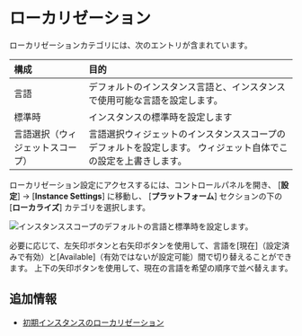 # ローカリゼーション

ローカリゼーションカテゴリには、次のエントリが含まれています。

| 構成               | 目的                                                       |
| :--- | :--- |
| 言語               | デフォルトのインスタンス言語と、インスタンスで使用可能な言語を設定します。                    |
| 標準時              | インスタンスの標準時を設定します                                         |
| 言語選択（ウィジェットスコープ） | 言語選択ウィジェットのインスタンススコープのデフォルトを設定します。 ウィジェット自体でこの設定を上書きします。 |

ローカリゼーション設定にアクセスするには、コントロールパネルを開き、 [**設定**] → [**Instance Settings**] に移動し、 [**プラットフォーム**] セクションの下の [**ローカライズ**] カテゴリを選択します。

![インスタンススコープのデフォルトの言語と標準時を設定します。](./localization/images/01.png)

必要に応じて、左矢印ボタンと右矢印ボタンを使用して、言語を[現在]（設定済みで有効）と[Available]（有効ではないが設定可能）間で切り替えることができます。 上下の矢印ボタンを使用して、現在の言語を希望の順序で並べ替えます。

<a name="additional-information" />

## 追加情報

  - [初期インスタンスのローカリゼーション](../../../installation-and-upgrades/setting-up-liferay/initial-instance-localization.md)
